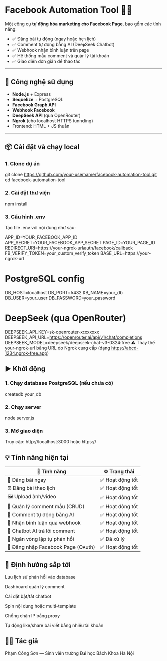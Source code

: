 # Facebook Automation Tool 🤖📘

Một công cụ **tự động hóa marketing cho Facebook Page**, bao gồm các tính năng:

- ✅ Đăng bài tự động (ngay hoặc hẹn lịch)
- ✅ Comment tự động bằng AI (DeepSeek Chatbot)
- ✅ Webhook nhận bình luận trên page
- ✅ Hệ thống mẫu comment và quản lý tài khoản
- ✅ Giao diện đơn giản để thao tác

---

## 🚀 Công nghệ sử dụng

- **Node.js** + Express
- **Sequelize** + PostgreSQL
- **Facebook Graph API**
- **Webhook Facebook**
- **DeepSeek API** (qua OpenRouter)
- **Ngrok** (cho localhost HTTPS tunneling)
- Frontend: HTML + JS thuần

---

## 📦 Cài đặt và chạy local

### 1. Clone dự án
git clone https://github.com/your-username/facebook-automation-tool.git
cd facebook-automation-tool

### 2. Cài đặt thư viện
npm install

### 3. Cấu hình .env
Tạo file .env với nội dung như sau:

APP_ID=YOUR_FACEBOOK_APP_ID
APP_SECRET=YOUR_FACEBOOK_APP_SECRET
PAGE_ID=YOUR_PAGE_ID
REDIRECT_URI=https://your-ngrok-url/auth/facebook/callback
FB_VERIFY_TOKEN=your_custom_verify_token
BASE_URL=https://your-ngrok-url

# PostgreSQL config
DB_HOST=localhost
DB_PORT=5432
DB_NAME=your_db
DB_USER=your_user
DB_PASSWORD=your_password

# DeepSeek (qua OpenRouter)
DEEPSEEK_API_KEY=sk-openrouter-xxxxxxxx
DEEPSEEK_API_URL=https://openrouter.ai/api/v1/chat/completions
DEEPSEEK_MODEL=deepseek/deepseek-chat-v3-0324:free
⚠️ Thay thế your-ngrok-url bằng URL do Ngrok cung cấp (dạng https://abcd-1234.ngrok-free.app)

## ▶️ Khởi động

### 1. Chạy database PostgreSQL (nếu chưa có)
createdb your_db

### 2. Chạy server
node server.js

### 3. Mở giao diện
Truy cập: http://localhost:3000 hoặc https://<ngrok-url>

## 💡 Tính năng hiện tại
| 🧩 Tính năng                       | ⚙️ Trạng thái   |
| ---------------------------------- | --------------- |
| 📝 Đăng bài ngay                   | ✅ Hoạt động tốt |
| ⏰ Đăng bài theo lịch               | ✅ Hoạt động tốt |
| 🖼️ Upload ảnh/video               | ✅ Hoạt động tốt |
| 💬 Quản lý comment mẫu (CRUD)      | ✅ Hoạt động tốt |
| 🤖 Comment tự động bằng AI         | ✅ Hoạt động tốt |
| 🔔 Nhận bình luận qua webhook      | ✅ Hoạt động tốt |
| 🧠 Chatbot AI trả lời comment      | ✅ Hoạt động tốt |
| 🔁 Ngăn vòng lặp tự phản hồi       | ✅ Đã xử lý      |
| 🔐 Đăng nhập Facebook Page (OAuth) | ✅ Hoạt động tốt |


## 🔮 Định hướng sắp tới
 Lưu lịch sử phản hồi vào database

 Dashboard quản lý comment

 Cài đặt bật/tắt chatbot

 Spin nội dung hoặc multi-template

 Chống chặn IP bằng proxy

 Tự động like/share bài viết bằng nhiều tài khoản

## 👨‍💻 Tác giả
Phạm Công Sơn — Sinh viên trường Đại học Bách Khoa Hà Nội
